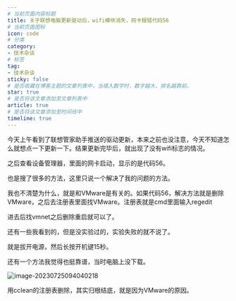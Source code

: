 ```yaml
---
# 当前页面内容标题
title: 关于联想电脑更新驱动后，wifi模块消失，网卡报错代码56
# 当前页面图标
icon: code
# 分类
category:
- 技术杂谈
# 标签
tag:
- 技术杂谈
sticky: false
# 是否收藏在博客主题的文章列表中，当填入数字时，数字越大，排名越靠前。
star: true
# 是否将该文章添加至文章列表中
article: true
# 是否将该文章添加至时间线中
timeline: true
---
```


今天上午看到了联想管家助手推送的驱动更新，本来之前也没注意，今天不知道怎么就想点一下更新一下。结果更新完毕后，就出现了没有wifi标志的情况。

之后查看设备管理器，里面的网卡启动，显示的是代码56。

也是搜了很多的方法，这里只说一个解决了我的问题的方法。

我也不清楚为什么，就是和VMware是有关的。如果代码56，解决方法就是删除VMware，之后去注册表里面找VMware。注册表就是cmd里面输入regedit

进去后找vmnet之后删除重启就可以了。

还有一些我看到的，但是没实验过的，实验失败的就不说了。

就是拔开电源，然后长按开机键15秒。

还有一个方法我觉得也挺靠谱，当时电脑上没下载。

![image-20230725094040218](https://cdn.jsdelivr.net/gh/xiaou61/pictures/202307250940314.png)

用cclean的注册表删除，其实归根结底，就是因为VMware的原因。